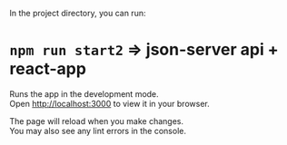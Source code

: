 In the project directory, you can run:

# `npm run start2` => json-server api + react-app

Runs the app in the development mode.\
Open [http://localhost:3000](http://localhost:3000) to view it in your browser.

The page will reload when you make changes.\
You may also see any lint errors in the console.
